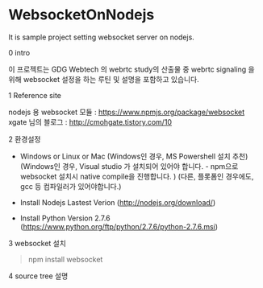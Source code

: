 WebsocketOnNodejs
=================

It is sample project setting websocket server on nodejs.

0 intro 

이 프로젝트는 GDG Webtech 의 webrtc study의 산출물 중 webrtc signaling 을 위해 websocket 설정을 하는 루틴 및 설명을 포함하고 있습니다.

1 Reference site

nodejs 용 websocket 모듈 : https://www.npmjs.org/package/websocket
xgate 님의 블로그 : http://cmohgate.tistory.com/10

2 환경설정

- Windows or Linux or Mac
  (Windows인 경우, MS Powershell 설치 추천)
  (Windows인 경우, Visual studio 가 설치되어 있어야 합니다. - npm으로 websocket 설치시 native compile을 진행합니다. )
  (다른, 플롯폼인 경우에도, gcc 등 컴파일러가 있어야합니다.)

- Install Nodejs Lastest Verion
  (http://nodejs.org/download/)

- Install Python Version 2.7.6 
  (https://www.python.org/ftp/python/2.7.6/python-2.7.6.msi)
 
3 websocket 설치 

> npm install websocket

4 source tree 설명 





